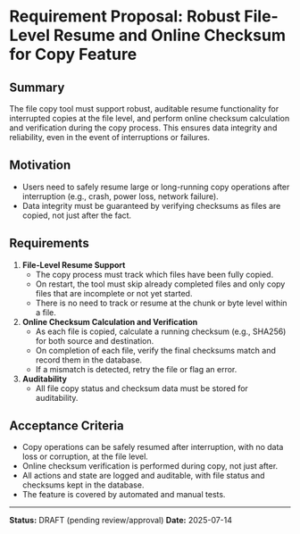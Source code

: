 # Requirement Proposal: Robust File-Level Resume and Online Checksum for Copy Feature

## Summary
The file copy tool must support robust, auditable resume functionality for interrupted copies at the file level, and perform online checksum calculation and verification during the copy process. This ensures data integrity and reliability, even in the event of interruptions or failures.

## Motivation
- Users need to safely resume large or long-running copy operations after interruption (e.g., crash, power loss, network failure).
- Data integrity must be guaranteed by verifying checksums as files are copied, not just after the fact.

## Requirements
1. **File-Level Resume Support**
   - The copy process must track which files have been fully copied.
   - On restart, the tool must skip already completed files and only copy files that are incomplete or not yet started.
   - There is no need to track or resume at the chunk or byte level within a file.
2. **Online Checksum Calculation and Verification**
   - As each file is copied, calculate a running checksum (e.g., SHA256) for both source and destination.
   - On completion of each file, verify the final checksums match and record them in the database.
   - If a mismatch is detected, retry the file or flag an error.
3. **Auditability**
   - All file copy status and checksum data must be stored for auditability.

## Acceptance Criteria
- Copy operations can be safely resumed after interruption, with no data loss or corruption, at the file level.
- Online checksum verification is performed during copy, not just after.
- All actions and state are logged and auditable, with file status and checksums kept in the database.
- The feature is covered by automated and manual tests.

---

**Status:** DRAFT (pending review/approval)
**Date:** 2025-07-14
